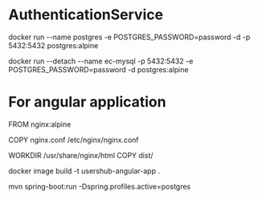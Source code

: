 # AuthenticationService


docker run --name postgres -e POSTGRES_PASSWORD=password -d -p 5432:5432 postgres:alpine

docker run  --detach --name ec-mysql -p 5432:5432 -e POSTGRES_PASSWORD=password -d postgres:alpine

# For angular application

FROM nginx:alpine

COPY nginx.conf /etc/nginx/nginx.conf

WORKDIR /usr/share/nginx/html
COPY dist/


docker image build -t usershub-angular-app .


mvn spring-boot:run -Dspring.profiles.active=postgres


